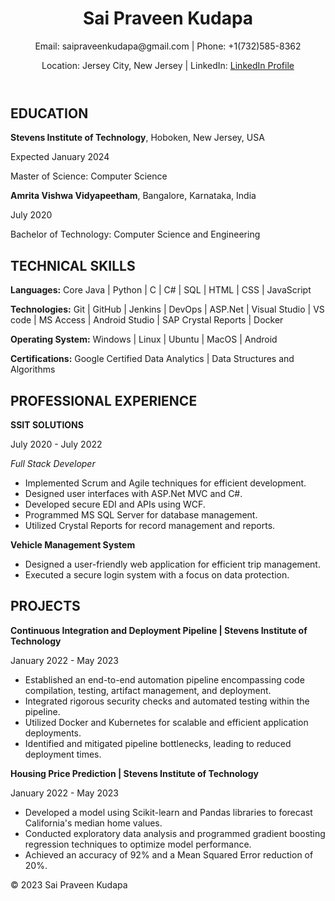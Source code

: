 <!DOCTYPE html>
<html lang="en">
<head>
    <meta charset="UTF-8">
    <meta name="viewport" content="width=device-width, initial-scale=1.0">
    <title>Sai Praveen Kudapa - Resume</title>
    <link rel="stylesheet" href="styles.css">
</head>
<body>
    <header>
        <h1>Sai Praveen Kudapa</h1>
        <p>Email: saipraveenkudapa@gmail.com | Phone: +1(732)585-8362</p>
        <p>Location: Jersey City, New Jersey | LinkedIn: <a href="https://www.linkedin.com/in/sai-praveen-kudapa-787257186">LinkedIn Profile</a></p>
    </header>
    <section class="education">
        <h2>EDUCATION</h2>
        <p><strong>Stevens Institute of Technology</strong>, Hoboken, New Jersey, USA</p>
        <p>Expected January 2024</p>
        <p>Master of Science: Computer Science</p>
        <p><strong>Amrita Vishwa Vidyapeetham</strong>, Bangalore, Karnataka, India</p>
        <p>July 2020</p>
        <p>Bachelor of Technology: Computer Science and Engineering</p>
    </section>
    <section class="skills">
        <h2>TECHNICAL SKILLS</h2>
        <p><strong>Languages:</strong> Core Java | Python | C | C# | SQL | HTML | CSS | JavaScript</p>
        <p><strong>Technologies:</strong> Git | GitHub | Jenkins | DevOps | ASP.Net | Visual Studio | VS code | MS Access | Android Studio | SAP Crystal Reports | Docker</p>
        <p><strong>Operating System:</strong> Windows | Linux | Ubuntu | MacOS | Android</p>
        <p><strong>Certifications:</strong> Google Certified Data Analytics | Data Structures and Algorithms</p>
    </section>
    <section class="experience">
        <h2>PROFESSIONAL EXPERIENCE</h2>
        <p><strong>SSIT SOLUTIONS</strong></p>
        <p>July 2020 - July 2022</p>
        <p><em>Full Stack Developer</em></p>
        <ul>
            <li>Implemented Scrum and Agile techniques for efficient development.</li>
            <li>Designed user interfaces with ASP.Net MVC and C#.</li>
            <li>Developed secure EDI and APIs using WCF.</li>
            <li>Programmed MS SQL Server for database management.</li>
            <li>Utilized Crystal Reports for record management and reports.</li>
        </ul>
        <p><strong>Vehicle Management System</strong></p>
        <ul>
            <li>Designed a user-friendly web application for efficient trip management.</li>
            <li>Executed a secure login system with a focus on data protection.</li>
        </ul>
    </section>
    <section class="projects">
        <h2>PROJECTS</h2>
        <p><strong>Continuous Integration and Deployment Pipeline | Stevens Institute of Technology</strong></p>
        <p>January 2022 - May 2023</p>
        <ul>
            <li>Established an end-to-end automation pipeline encompassing code compilation, testing, artifact management, and deployment.</li>
            <li>Integrated rigorous security checks and automated testing within the pipeline.</li>
            <li>Utilized Docker and Kubernetes for scalable and efficient application deployments.</li>
            <li>Identified and mitigated pipeline bottlenecks, leading to reduced deployment times.</li>
        </ul>
        <p><strong>Housing Price Prediction | Stevens Institute of Technology</strong></p>
        <p>January 2022 - May 2023</p>
        <ul>
            <li>Developed a model using Scikit-learn and Pandas libraries to forecast California's median home values.</li>
            <li>Conducted exploratory data analysis and programmed gradient boosting regression techniques to optimize model performance.</li>
            <li>Achieved an accuracy of 92% and a Mean Squared Error reduction of 20%.</li>
        </ul>
    </section>
    <footer>
        <p>&copy; 2023 Sai Praveen Kudapa</p>
    </footer>
</body>
</html>

